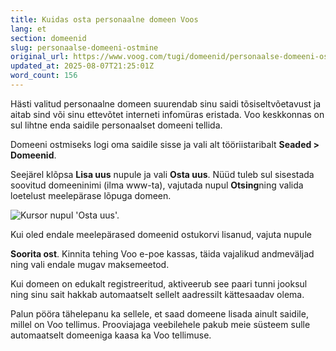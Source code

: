 ```yaml
---
title: Kuidas osta personaalne domeen Voos
lang: et
section: domeenid
slug: personaalse-domeeni-ostmine
original_url: https://www.voog.com/tugi/domeenid/personaalse-domeeni-ostmine
updated_at: 2025-08-07T21:25:01Z
word_count: 156
---
```

Hästi valitud personaalne domeen suurendab sinu saidi tõsiseltvõetavust ja aitab sind või sinu ettevõtet interneti infomüras eristada. Voo keskkonnas on sul lihtne enda saidile personaalset domeeni tellida.

Domeeni ostmiseks logi oma saidile sisse ja vali alt tööriistaribalt **Seaded > Domeenid**.

Seejärel klõpsa **Lisa uus** nupule ja vali **Osta uus**. Nüüd tuleb sul sisestada soovitud domeeninimi (ilma www-ta), vajutada nupul **Otsing**ning valida loetelust meelepärase lõpuga domeen. 

![Kursor nupul 'Osta uus'.](https://media.voog.com/0000/0036/2183/photos/domeenid_osta_personaalne-1_block.webp "Kursor nupul 'Osta uus'.")

Kui oled endale meelepärased domeenid ostukorvi lisanud, vajuta nupule  

**Soorita ost**. Kinnita tehing Voo e-poe kassas, täida vajalikud andmeväljad ning vali endale mugav maksemeetod.

Kui domeen on edukalt registreeritud, aktiveerub see paari tunni jooksul ning sinu sait hakkab automaatselt sellelt aadressilt kättesaadav olema.

Palun pööra tähelepanu ka sellele, et saad domeene lisada ainult saidile, millel on Voo tellimus. Prooviajaga veebilehele pakub meie süsteem sulle automaatselt domeeniga kaasa ka Voo tellimuse.
